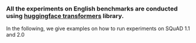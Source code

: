 ### All the experiments on English benchmarks are conducted using [huggingface transformers](https://github.com/huggingface/transformers) library. 

In the following, we give examples on how to run experiments on SQuAD 1.1 and 2.0

